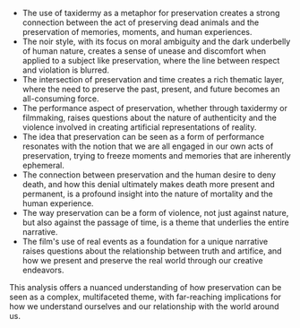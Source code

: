 
*   The use of taxidermy as a metaphor for preservation creates a strong connection between the act of preserving dead animals and the preservation of memories, moments, and human experiences.
*   The noir style, with its focus on moral ambiguity and the dark underbelly of human nature, creates a sense of unease and discomfort when applied to a subject like preservation, where the line between respect and violation is blurred.
*   The intersection of preservation and time creates a rich thematic layer, where the need to preserve the past, present, and future becomes an all-consuming force.
*   The performance aspect of preservation, whether through taxidermy or filmmaking, raises questions about the nature of authenticity and the violence involved in creating artificial representations of reality.
*   The idea that preservation can be seen as a form of performance resonates with the notion that we are all engaged in our own acts of preservation, trying to freeze moments and memories that are inherently ephemeral.
*   The connection between preservation and the human desire to deny death, and how this denial ultimately makes death more present and permanent, is a profound insight into the nature of mortality and the human experience.
*   The way preservation can be a form of violence, not just against nature, but also against the passage of time, is a theme that underlies the entire narrative.
*   The film's use of real events as a foundation for a unique narrative raises questions about the relationship between truth and artifice, and how we present and preserve the real world through our creative endeavors.

This analysis offers a nuanced understanding of how preservation can be seen as a complex, multifaceted theme, with far-reaching implications for how we understand ourselves and our relationship with the world around us.